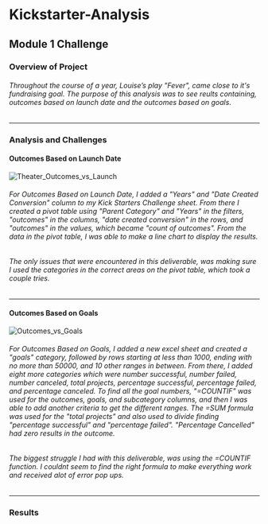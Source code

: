 # Kickstarter-Analysis
## Module 1 Challenge
### Overview of Project
###### Throughout the course of a year, Louise’s play "Fever", came close to it's fundraising goal. The purpose of this analysis was to see reults containing, outcomes based on launch date and the outcomes based on goals.
---
### Analysis and Challenges
#### Outcomes Based on Launch Date
![Theater_Outcomes_vs_Launch](https://user-images.githubusercontent.com/114371722/198755816-1bc4d225-4e13-4d1d-bcec-aaa91542a8f8.png)
###### For Outcomes Based on Launch Date, I added a "Years" and "Date Created Conversion" column to my Kick Starters Challenge sheet. From there I created a pivot table using "Parent Category" and "Years" in the filters, "outcomes" in the columns, "date created conversion" in the rows, and "outcomes" in the values, which became "count of outcomes". From the data in the pivot table, I was able to make a line chart to display the results. 
###### The only issues that were encountered in this deliverable, was making sure I used the categories in the correct areas on the pivot table, which took a couple tries.   
---
#### Outcomes Based on Goals 
![Outcomes_vs_Goals](https://user-images.githubusercontent.com/114371722/198755934-6c516762-b7ac-4da4-b2c7-b2a6ffe19c93.png)
###### For Outcomes Based on Goals, I added a new excel sheet and created a "goals" category, followed by rows starting at less than 1000, ending with no more than 50000, and 10 other ranges in between. From there, I added eight more categories which were number successful, number failed, number canceled, total projects, percentage successful, percentage failed, and percentage canceled. To find all the goal numbers, "=COUNTIF" was used for the outcomes, goals, and subcategory columns, and then I was able to add another criteria to get the different ranges. The =SUM formula was used for the "total projects" and also used to divide finding "percentage successful" and "percentage failed". "Percentage Cancelled" had zero results in the outcome.
###### The biggest struggle I had with this deliverable, was using the =COUNTIF function. I couldnt seem to find the right formula to make everything work and received alot of error pop ups. 
---
### Results

